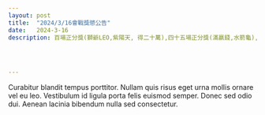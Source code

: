 ```yaml
---
layout: post
title:  "2024/3/16會戰獎懲公告"
date:   2024-3-16
description: 百場正分獎(獅爺LEO,紫陽天, 得二十萬),四十五場正分獎(滿嬴錢,水箭龜),因此前三名不計獎




---
```


<p class="intro"><span class="dropcap">C</span>urabitur blandit tempus porttitor. Nullam quis risus eget urna mollis ornare vel eu leo. Vestibulum id ligula porta felis euismod semper. Donec sed odio dui. Aenean lacinia bibendum nulla sed consectetur.</p>

